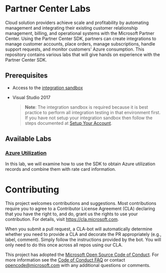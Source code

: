# Partner Center Labs
Cloud solution providers achieve scale and profitability by automating management and integrating their existing customer relationship management, billing, and operational systems with the Microsoft Partner Center. Using the Partner Center SDK, partners can create integrations to manage customer accounts, place orders, manage subscriptions, handle support requests, and monitor customers' Azure consumption. This repository contains various labs that will give hands on experience with the Partner Center SDK.

## Prerequisites

* Access to the [integration sandbox](https://docs.microsoft.com/en-us/partner-center/develop/set-up-api-access-in-partner-center)  
* Visual Studio 2017 

    > **Note**: The integration sandbox is required because it is best practice to perform all integration testing in that environment first. If you have not setup your integration sandbox then follow the steps documented at [Setup Your Account](https://docs.microsoft.com/en-us/partner-center/develop/set-up-api-access-in-partner-center#span-idsetupyouraccountsspanspan-idsetupyouraccountsspanspan-idsetupyouraccountsspanset-up-your-accounts).

## Available Labs

### [Azure Utilization](labs/HOL.AzureUtilization/README.md)
In this lab, we will examine how to use the SDK to obtain Azure utilization records and combine them with rate card information.

# Contributing

This project welcomes contributions and suggestions. Most contributions require you to agree to a Contributor License Agreement (CLA) declaring that you have the right to, and do, grant us the rights to use your contribution. For details, visit https://cla.microsoft.com.

When you submit a pull request, a CLA-bot will automatically determine whether you need to provide a CLA and decorate the PR appropriately (e.g., label, comment). Simply follow the instructions provided by the bot. You will only need to do this once across all repos using our CLA.

This project has adopted the [Microsoft Open Source Code of Conduct](https://opensource.microsoft.com/codeofconduct/). For more information see the [Code of Conduct FAQ](https://opensource.microsoft.com/codeofconduct/faq/) or contact [opencode@microsoft.com](mailto:opencode@microsoft.com) with any additional questions or comments.
